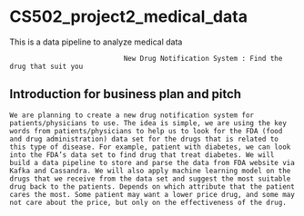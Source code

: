 # CS502_project2_medical_data
This is a data pipeline to analyze medical data

								New Drug Notification System : Find the drug that suit you 

## Introduction for business plan and pitch
	We are planning to create a new drug notification system for patients/physicians to use. The idea is simple, we are using the key words from patients/physicians to help us to look for the FDA (food and drug administration) data set for the drugs that is related to this type of disease. For example, patient with diabetes, we can look into the FDA’s data set to find drug that treat diabetes. We will build a data pipeline to store and parse the data from FDA website via Kafka and Cassandra. We will also apply machine learning model on the drugs that we receive from the data set and suggest the most suitable drug back to the patients. Depends on which attribute that the patient cares the most. Some patient may want a lower price drug, and some may not care about the price, but only on the effectiveness of the drug.

	